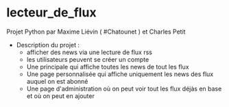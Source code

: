 # lecteur_de_flux
 Projet Python par Maxime Liévin ( #Chatounet ) et Charles Petit 
 
* Description du projet :  
  - afficher des news via une lecture de flux rss
  - les utilisateurs peuvent se créer un compte 
  - Une principale qui affiche toutes les news de tout les flux
  - Une page personnalisée qui affiche uniquement les news des flux auquel on est abonné
  - Une page d'administration où on peut voir tout les flux déjàs en base et où on peut en ajouter
  
